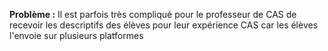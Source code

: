 
 **Problème :** Il est parfois très compliqué pour le professeur de CAS  de recevoir les descriptifs des élèves pour leur expérience CAS car les élèves l'envoie sur plusieurs platformes 
